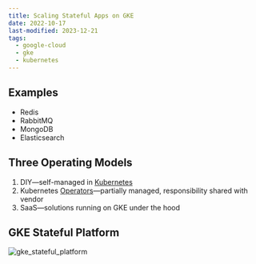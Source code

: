 ```yaml
---
title: Scaling Stateful Apps on GKE
date: 2022-10-17
last-modified: 2023-12-21
tags:
  - google-cloud
  - gke
  - kubernetes
---
```


## Examples

- Redis
- RabbitMQ
- MongoDB
- Elasticsearch

## Three Operating Models

1. DIY—self-managed in [Kubernetes](notes/moc/Kubernetes.md)
2. Kubernetes [Operators](notes/Kubernetes%20Operator%20Pattern.md)—partially managed, responsibility shared with vendor
3. SaaS—solutions running on GKE under the hood

## GKE Stateful Platform

![gke_stateful_platform](files/gke_stateful_platform.svg)
